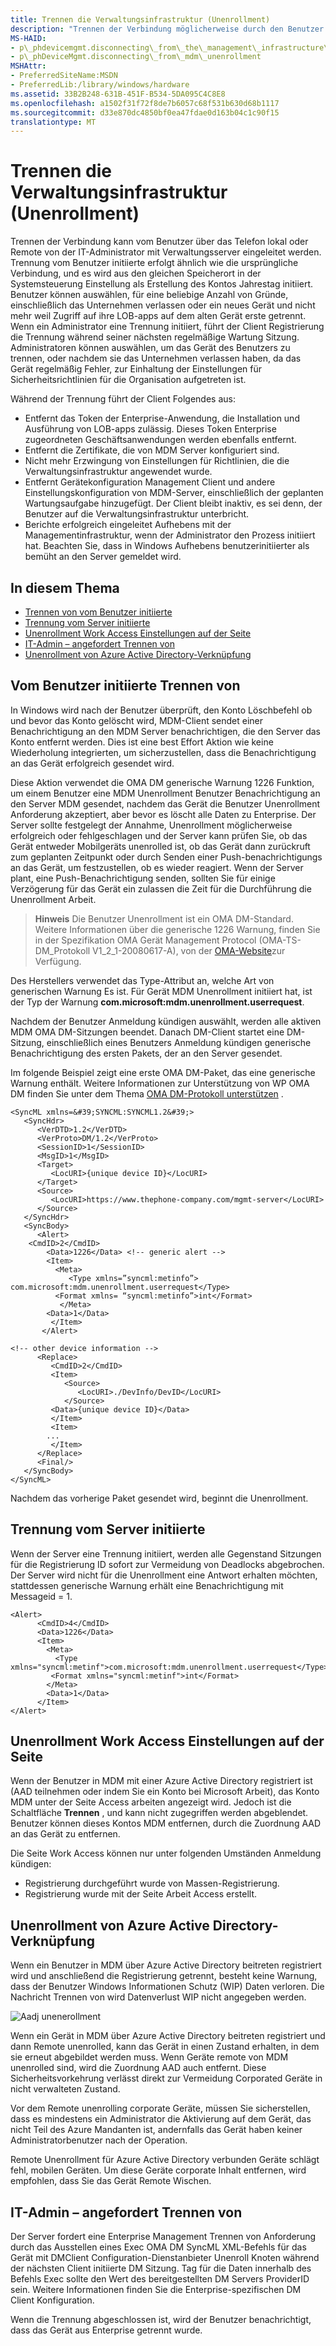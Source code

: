 ```yaml
---
title: Trennen die Verwaltungsinfrastruktur (Unenrollment)
description: "Trennen der Verbindung möglicherweise durch den Benutzer auf dem Telefon lokal oder Remote von der IT-Administrator mit Management Server initiiert werden."
MS-HAID:
- p\_phdevicemgmt.disconnecting\_from\_the\_management\_infrastructure\_\_unenrollment\_
- p\_phDeviceMgmt.disconnecting\_from\_mdm\_unenrollment
MSHAttr:
- PreferredSiteName:MSDN
- PreferredLib:/library/windows/hardware
ms.assetid: 33B2B248-631B-451F-B534-5DA095C4C8E8
ms.openlocfilehash: a1502f31f72f8de7b6057c68f531b630d68b1117
ms.sourcegitcommit: d33e870dc4850bf0ea47fdae0d163b04c1c90f15
translationtype: MT
---
```

# <a name="disconnecting-from-the-management-infrastructure-unenrollment"></a>Trennen die Verwaltungsinfrastruktur (Unenrollment)

Trennen der Verbindung kann vom Benutzer über das Telefon lokal oder Remote von der IT-Administrator mit Verwaltungsserver eingeleitet werden. Trennung vom Benutzer initiierte erfolgt ähnlich wie die ursprüngliche Verbindung, und es wird aus den gleichen Speicherort in der Systemsteuerung Einstellung als Erstellung des Kontos Jahrestag initiiert. Benutzer können auswählen, für eine beliebige Anzahl von Gründe, einschließlich das Unternehmen verlassen oder ein neues Gerät und nicht mehr weil Zugriff auf ihre LOB-apps auf dem alten Gerät erste getrennt. Wenn ein Administrator eine Trennung initiiert, führt der Client Registrierung die Trennung während seiner nächsten regelmäßige Wartung Sitzung. Administratoren können auswählen, um das Gerät des Benutzers zu trennen, oder nachdem sie das Unternehmen verlassen haben, da das Gerät regelmäßig Fehler, zur Einhaltung der Einstellungen für Sicherheitsrichtlinien für die Organisation aufgetreten ist.

Während der Trennung führt der Client Folgendes aus:

-   Entfernt das Token der Enterprise-Anwendung, die Installation und Ausführung von LOB-apps zulässig. Dieses Token Enterprise zugeordneten Geschäftsanwendungen werden ebenfalls entfernt.
-   Entfernt die Zertifikate, die von MDM Server konfiguriert sind.
-   Nicht mehr Erzwingung von Einstellungen für Richtlinien, die die Verwaltungsinfrastruktur angewendet wurde.
-   Entfernt Gerätekonfiguration Management Client und andere Einstellungskonfiguration von MDM-Server, einschließlich der geplanten Wartungsaufgabe hinzugefügt. Der Client bleibt inaktiv, es sei denn, der Benutzer auf die Verwaltungsinfrastruktur unterbricht.
-   Berichte erfolgreich eingeleitet Aufhebens mit der Managementinfrastruktur, wenn der Administrator den Prozess initiiert hat. Beachten Sie, dass in Windows Aufhebens benutzerinitiierter als bemüht an den Server gemeldet wird.


## <a name="in-this-topic"></a>In diesem Thema

-   [Trennen von vom Benutzer initiierte](#user-initiated-disconnection)
-   [Trennung vom Server initiierte](#server-initiated-disconnection)
-   [Unenrollment Work Access Einstellungen auf der Seite](#unenrollment-from-work-access-settings-page)
-   [IT-Admin – angefordert Trennen von](#it-admin-requested-disconnection)
-   [Unenrollment von Azure Active Directory-Verknüpfung](#dataloss)


## <a name="user-initiated-disconnection"></a>Vom Benutzer initiierte Trennen von

In Windows wird nach der Benutzer überprüft, den Konto Löschbefehl ob und bevor das Konto gelöscht wird, MDM-Client sendet einer Benachrichtigung an den MDM Server benachrichtigen, die den Server das Konto entfernt werden. Dies ist eine best Effort Aktion wie keine Wiederholung integrierten, um sicherzustellen, dass die Benachrichtigung an das Gerät erfolgreich gesendet wird.

Diese Aktion verwendet die OMA DM generische Warnung 1226 Funktion, um einem Benutzer eine MDM Unenrollment Benutzer Benachrichtigung an den Server MDM gesendet, nachdem das Gerät die Benutzer Unenrollment Anforderung akzeptiert, aber bevor es löscht alle Daten zu Enterprise. Der Server sollte festgelegt der Annahme, Unenrollment möglicherweise erfolgreich oder fehlgeschlagen und der Server kann prüfen Sie, ob das Gerät entweder Mobilgeräts unenrolled ist, ob das Gerät dann zurückruft zum geplanten Zeitpunkt oder durch Senden einer Push-benachrichtigungs an das Gerät, um festzustellen, ob es wieder reagiert. Wenn der Server plant, eine Push-Benachrichtigung senden, sollten Sie für einige Verzögerung für das Gerät ein zulassen die Zeit für die Durchführung die Unenrollment Arbeit.

> **Hinweis**  Die Benutzer Unenrollment ist ein OMA DM-Standard. Weitere Informationen über die generische 1226 Warnung, finden Sie in der Spezifikation OMA Gerät Management Protocol (OMA-TS-DM\_Protokoll V1\_2\_1-20080617-A), von der [OMA-Website](http://go.microsoft.com/fwlink/p/?LinkId=267526)zur Verfügung.

 
Des Herstellers verwendet das Type-Attribut an, welche Art von generischen Warnung Es ist. Für Gerät MDM Unenrollment initiiert hat, ist der Typ der Warnung **com.microsoft:mdm.unenrollment.userrequest**.

Nachdem der Benutzer Anmeldung kündigen auswählt, werden alle aktiven MDM OMA DM-Sitzungen beendet. Danach DM-Client startet eine DM-Sitzung, einschließlich eines Benutzers Anmeldung kündigen generische Benachrichtigung des ersten Pakets, der an den Server gesendet.

Im folgende Beispiel zeigt eine erste OMA DM-Paket, das eine generische Warnung enthält. Weitere Informationen zur Unterstützung von WP OMA DM finden Sie unter dem Thema [OMA DM-Protokoll unterstützen](oma-dm-protocol-support.md) .

```
<SyncML xmlns=&#39;SYNCML:SYNCML1.2&#39;>
   <SyncHdr>
      <VerDTD>1.2</VerDTD>
      <VerProto>DM/1.2</VerProto>
      <SessionID>1</SessionID>
      <MsgID>1</MsgID>
      <Target>
         <LocURI>{unique device ID}</LocURI>
      </Target>
      <Source>
         <LocURI>https://www.thephone-company.com/mgmt-server</LocURI>
      </Source>
   </SyncHdr>
   <SyncBody>
      <Alert>
    <CmdID>2</CmdID>
        <Data>1226</Data> <!-- generic alert -->
        <Item>
          <Meta>
             <Type xmlns=”syncml:metinfo”> com.microsoft:mdm.unenrollment.userrequest</Type>
          <Format xmlns= “syncml:metinfo”>int</Format>
           </Meta>
        <Data>1</Data>
         </Item>
       </Alert>

<!-- other device information -->
      <Replace>
         <CmdID>2</CmdID>
         <Item>
            <Source>
               <LocURI>./DevInfo/DevID</LocURI>
            </Source>
         <Data>{unique device ID}</Data>
         </Item>
         <Item>
        ...
         </Item>
      </Replace>
      <Final/>
   </SyncBody>
</SyncML>
```

Nachdem das vorherige Paket gesendet wird, beginnt die Unenrollment.


## <a name="server-initiated-disconnection"></a>Trennung vom Server initiierte

Wenn der Server eine Trennung initiiert, werden alle Gegenstand Sitzungen für die Registrierung ID sofort zur Vermeidung von Deadlocks abgebrochen. Der Server wird nicht für die Unenrollment eine Antwort erhalten möchten, stattdessen generische Warnung erhält eine Benachrichtigung mit Messageid = 1.

``` syntax
<Alert>
      <CmdID>4</CmdID>
      <Data>1226</Data>
      <Item>
        <Meta>
          <Type xmlns="syncml:metinf">com.microsoft:mdm.unenrollment.userrequest</Type>
         <Format xmlns="syncml:metinf">int</Format>
        </Meta>
        <Data>1</Data>
      </Item>
</Alert>
```


<a href="" id="work-access"></a>
## <a name="unenrollment-from-work-access-settings-page"></a>Unenrollment Work Access Einstellungen auf der Seite

Wenn der Benutzer in MDM mit einer Azure Active Directory registriert ist (AAD teilnehmen oder indem Sie ein Konto bei Microsoft Arbeit), das Konto MDM unter der Seite Access arbeiten angezeigt wird. Jedoch ist die Schaltfläche **Trennen** , und kann nicht zugegriffen werden abgeblendet. Benutzer können dieses Kontos MDM entfernen, durch die Zuordnung AAD an das Gerät zu entfernen.

Die Seite Work Access können nur unter folgenden Umständen Anmeldung kündigen:

-   Registrierung durchgeführt wurde von Massen-Registrierung.
-   Registrierung wurde mit der Seite Arbeit Access erstellt.


<a href="" id="dataloss"></a>
## <a name="unenrollment-from-azure-active-directory-join"></a>Unenrollment von Azure Active Directory-Verknüpfung

Wenn ein Benutzer in MDM über Azure Active Directory beitreten registriert wird und anschließend die Registrierung getrennt, besteht keine Warnung, dass der Benutzer Windows Informationen Schutz (WIP) Daten verloren. Die Nachricht Trennen von wird Datenverlust WIP nicht angegeben werden.

![Aadj unenerollment](images/azure-ad-unenrollment.png)

Wenn ein Gerät in MDM über Azure Active Directory beitreten registriert und dann Remote unenrolled, kann das Gerät in einen Zustand erhalten, in dem sie erneut abgebildet werden muss. Wenn Geräte remote von MDM unenrolled sind, wird die Zuordnung AAD auch entfernt. Diese Sicherheitsvorkehrung verlässt direkt zur Vermeidung Corporated Geräte in nicht verwalteten Zustand.

Vor dem Remote unenrolling corporate Geräte, müssen Sie sicherstellen, dass es mindestens ein Administrator die Aktivierung auf dem Gerät, das nicht Teil des Azure Mandanten ist, andernfalls das Gerät haben keiner Administratorbenutzer nach der Operation.

Remote Unenrollment für Azure Active Directory verbunden Geräte schlägt fehl, mobilen Geräten. Um diese Geräte corporate Inhalt entfernen, wird empfohlen, dass Sie das Gerät Remote Wischen.

<a href="" id="it-admin-requested-disconnection"></a>
## <a name="it-adminrequested-disconnection"></a>IT-Admin – angefordert Trennen von

Der Server fordert eine Enterprise Management Trennen von Anforderung durch das Ausstellen eines Exec OMA DM SyncML XML-Befehls für das Gerät mit DMClient Configuration-Dienstanbieter Unenroll Knoten während der nächsten Client initiierte DM Sitzung. Tag für die Daten innerhalb des Befehls Exec sollte den Wert des bereitgestellten DM Servers ProviderID sein. Weitere Informationen finden Sie die Enterprise-spezifischen DM Client Konfiguration.

Wenn die Trennung abgeschlossen ist, wird der Benutzer benachrichtigt, dass das Gerät aus Enterprise getrennt wurde.

 






